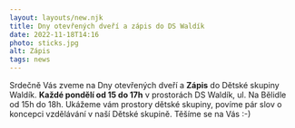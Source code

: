 ```yaml
---
layout: layouts/new.njk
title: Dny otevřených dveří a zápis do DS Waldík 
date: 2022-11-18T14:16
photo: sticks.jpg
alt: Zápis
tags: news
---
```


Srdečně Vás zveme na Dny otevřených dveří a **Zápis** do Dětské skupiny Waldík. 
**Každé pondělí od 15 do 17h** v prostorách DS Waldík, ul. Na Bělidle od 15h do 18h. 
Ukážeme vám prostory dětské skupiny, povíme pár slov o koncepci vzdělávání v naší Dětské skupině. Těšíme se na Vás :-)



